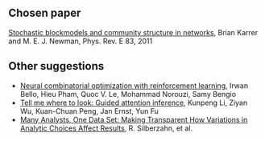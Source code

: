 ## Chosen paper

[Stochastic blockmodels and community structure in networks](https://journals.aps.org/pre/abstract/10.1103/PhysRevE.83.016107), Brian Karrer and M. E. J. Newman, Phys. Rev. E 83, 2011

## Other suggestions

* [Neural combinatorial optimization with reinforcement learning](https://arxiv.org/abs/1611.09940), Irwan Bello, Hieu Pham, Quoc V. Le, Mohammad Norouzi, Samy Bengio
* [Tell me where to look:  Guided attention inference](https://arxiv.org/abs/1802.10171), Kunpeng Li, Ziyan Wu, Kuan-Chuan Peng, Jan Ernst, Yun Fu
* [Many Analysts, One Data Set: Making Transparent How Variations in Analytic Choices Affect Results](https://journals.sagepub.com/doi/10.1177/2515245917747646  ), R. Silberzahn, et al.
